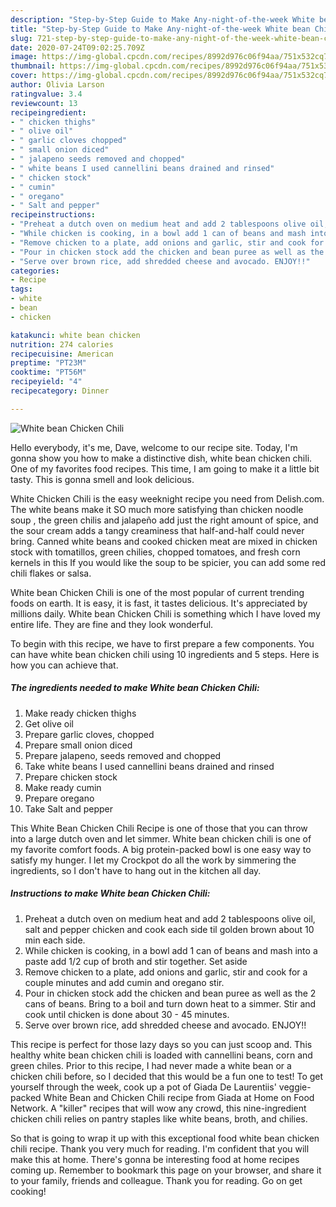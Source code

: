 ```yaml
---
description: "Step-by-Step Guide to Make Any-night-of-the-week White bean Chicken Chili"
title: "Step-by-Step Guide to Make Any-night-of-the-week White bean Chicken Chili"
slug: 721-step-by-step-guide-to-make-any-night-of-the-week-white-bean-chicken-chili
date: 2020-07-24T09:02:25.709Z
image: https://img-global.cpcdn.com/recipes/8992d976c06f94aa/751x532cq70/white-bean-chicken-chili-recipe-main-photo.jpg
thumbnail: https://img-global.cpcdn.com/recipes/8992d976c06f94aa/751x532cq70/white-bean-chicken-chili-recipe-main-photo.jpg
cover: https://img-global.cpcdn.com/recipes/8992d976c06f94aa/751x532cq70/white-bean-chicken-chili-recipe-main-photo.jpg
author: Olivia Larson
ratingvalue: 3.4
reviewcount: 13
recipeingredient:
- " chicken thighs"
- " olive oil"
- " garlic cloves chopped"
- " small onion diced"
- " jalapeno seeds removed and chopped"
- " white beans I used cannellini beans drained and rinsed"
- " chicken stock"
- " cumin"
- " oregano"
- " Salt and pepper"
recipeinstructions:
- "Preheat a dutch oven on medium heat and add 2 tablespoons olive oil, salt and pepper chicken and cook each side til golden brown about 10 min each side."
- "While chicken is cooking, in a bowl add 1 can of beans and mash into a paste add 1/2 cup of broth and stir together. Set aside"
- "Remove chicken to a plate, add onions and garlic, stir and cook for a couple minutes and add cumin and oregano stir."
- "Pour in chicken stock add the chicken and bean puree as well as the 2 cans of beans. Bring to a boil and turn down heat to a simmer. Stir and cook until chicken is done about 30 - 45 minutes."
- "Serve over brown rice, add shredded cheese and avocado. ENJOY!!"
categories:
- Recipe
tags:
- white
- bean
- chicken

katakunci: white bean chicken 
nutrition: 274 calories
recipecuisine: American
preptime: "PT23M"
cooktime: "PT56M"
recipeyield: "4"
recipecategory: Dinner

---
```



![White bean Chicken Chili](https://img-global.cpcdn.com/recipes/8992d976c06f94aa/751x532cq70/white-bean-chicken-chili-recipe-main-photo.jpg)

Hello everybody, it's me, Dave, welcome to our recipe site. Today, I'm gonna show you how to make a distinctive dish, white bean chicken chili. One of my favorites food recipes. This time, I am going to make it a little bit tasty. This is gonna smell and look delicious.

White Chicken Chili is the easy weeknight recipe you need from Delish.com. The white beans make it SO much more satisfying than chicken noodle soup , the green chilis and jalapeño add just the right amount of spice, and the sour cream adds a tangy creaminess that half-and-half could never bring. Canned white beans and cooked chicken meat are mixed in chicken stock with tomatillos, green chilies, chopped tomatoes, and fresh corn kernels in this If you would like the soup to be spicier, you can add some red chili flakes or salsa.

White bean Chicken Chili is one of the most popular of current trending foods on earth. It is easy, it is fast, it tastes delicious. It's appreciated by millions daily. White bean Chicken Chili is something which I have loved my entire life. They are fine and they look wonderful.


To begin with this recipe, we have to first prepare a few components. You can have white bean chicken chili using 10 ingredients and 5 steps. Here is how you can achieve that.

<!--inarticleads1-->

##### The ingredients needed to make White bean Chicken Chili:

1. Make ready  chicken thighs
1. Get  olive oil
1. Prepare  garlic cloves, chopped
1. Prepare  small onion diced
1. Prepare  jalapeno, seeds removed and chopped
1. Take  white beans I used cannellini beans drained and rinsed
1. Prepare  chicken stock
1. Make ready  cumin
1. Prepare  oregano
1. Take  Salt and pepper


This White Bean Chicken Chili Recipe is one of those that you can throw into a large dutch oven and let simmer. White bean chicken chili is one of my favorite comfort foods. A big protein-packed bowl is one easy way to satisfy my hunger. I let my Crockpot do all the work by simmering the ingredients, so I don&#39;t have to hang out in the kitchen all day. 

<!--inarticleads2-->

##### Instructions to make White bean Chicken Chili:

1. Preheat a dutch oven on medium heat and add 2 tablespoons olive oil, salt and pepper chicken and cook each side til golden brown about 10 min each side.
1. While chicken is cooking, in a bowl add 1 can of beans and mash into a paste add 1/2 cup of broth and stir together. Set aside
1. Remove chicken to a plate, add onions and garlic, stir and cook for a couple minutes and add cumin and oregano stir.
1. Pour in chicken stock add the chicken and bean puree as well as the 2 cans of beans. Bring to a boil and turn down heat to a simmer. Stir and cook until chicken is done about 30 - 45 minutes.
1. Serve over brown rice, add shredded cheese and avocado. ENJOY!!


This recipe is perfect for those lazy days so you can just scoop and. This healthy white bean chicken chili is loaded with cannellini beans, corn and green chiles. Prior to this recipe, I had never made a white bean or a chicken chili before, so I decided that this would be a fun one to test! To get yourself through the week, cook up a pot of Giada De Laurentiis&#39; veggie-packed White Bean and Chicken Chili recipe from Giada at Home on Food Network. A &#34;killer&#34; recipes that will wow any crowd, this nine-ingredient chicken chili relies on pantry staples like white beans, broth, and chilies. 

So that is going to wrap it up with this exceptional food white bean chicken chili recipe. Thank you very much for reading. I'm confident that you will make this at home. There's gonna be interesting food at home recipes coming up. Remember to bookmark this page on your browser, and share it to your family, friends and colleague. Thank you for reading. Go on get cooking!
